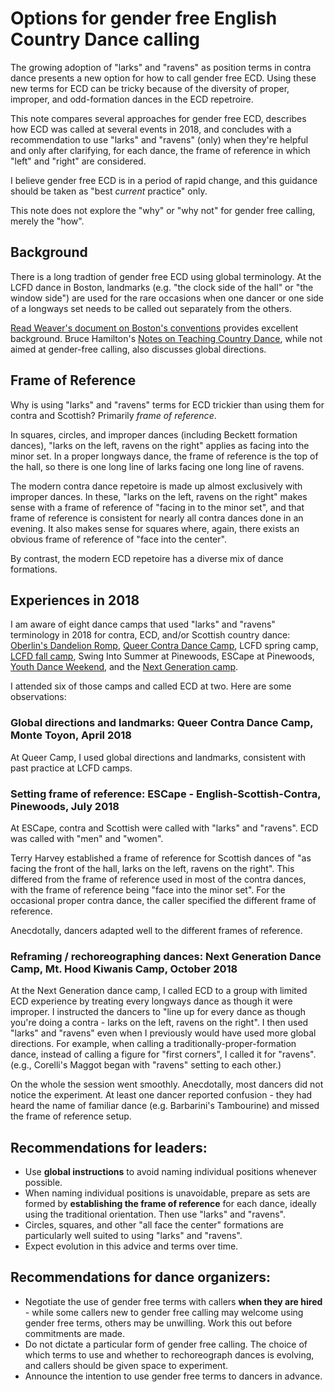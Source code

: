 # Options for gender free English Country Dance calling

The growing adoption of "larks" and "ravens" as position terms in contra dance presents
a new option for how to call gender free ECD.  Using these new terms for ECD can be tricky
because of the diversity of proper, improper, and odd-formation dances in the ECD repetroire. 

This note compares several approaches for gender free ECD, describes how ECD was called at 
several events in 2018, and concludes with a recommendation to use "larks" and "ravens" (only) when
they're helpful and only after clarifying, for each dance, the frame of reference in which "left" and
"right" are considered.  

I believe gender free ECD is in a period of rapid change, and this guidance should be taken as
"best *current* practice" only.

This note does not explore the "why" or "why not" for gender free calling, merely the "how".

## Background

There is a long tradtion of gender free ECD using global terminology.  At the LCFD dance in Boston, landmarks (e.g. "the clock side of the hall" or "the window side") are used for the rare occasions when one dancer or one side of a longways set needs to be called out separately from the others.

[Read Weaver's document on Boston's conventions](https://www.lcfd.org/gf-ecd-calling-conventions.html) provides excellent background.  Bruce Hamilton's [Notes on Teaching Country Dance](https://www.cdss.org/index.php/vm-store/books/notes-on-teaching-country-dance-263-detail), while not aimed at gender-free calling, also discusses global directions.

## Frame of Reference

Why is using "larks" and "ravens" terms for ECD trickier than using them for contra and Scottish?  Primarily *frame of reference*.

In squares, circles, and improper dances (including Beckett formation
dances), "larks on the left, ravens on the right" applies as facing into
the minor set.  In a proper longways dance, the frame of reference is
the top of the hall, so there is one long line of larks facing one long
line of ravens.

The modern contra dance repetoire is made up almost exclusively with improper dances.  In these, 
"larks on the left, ravens on the right" makes sense with a
frame of reference of "facing in to the minor set", and that frame of reference is consistent for
nearly all contra dances done in an evening.  It also makes sense for squares where, again, there exists an obvious frame of reference of "face into the center".

By contrast, the modern ECD repetoire has a diverse mix of dance formations.


## Experiences in 2018

I am aware of eight dance camps that used "larks" and "ravens" terminology in 2018 for contra, ECD, and/or Scottish country dance: [Oberlin's Dandelion Romp](http://www2.oberlin.edu/stuorg/dromp/), [Queer Contra Dance Camp](https://www.lcfd.org/sf/DanceCamp/), LCFD spring camp, [LCFD fall camp](https://www.lcfd.org/lcfd/fall-dance-camp/), Swing Into Summer at Pinewoods, ESCape at Pinewoods, [Youth Dance Weekend](https://youthdanceweekend.org/), and the [Next Generation camp](http://www.nextgendancecamp.org/).

I attended six of those camps and called ECD at two.  Here are some observations:


### Global directions and landmarks: Queer Contra Dance Camp, Monte Toyon, April 2018

At Queer Camp, I used global directions and landmarks, consistent with past practice at LCFD camps.


### Setting frame of reference: ESCape - English-Scottish-Contra, Pinewoods, July 2018

At ESCape, contra and Scottish were called with "larks" and "ravens".  ECD was called with "men" and "women".

Terry Harvey established a frame of reference for Scottish dances of "as facing the front of the hall, larks on the left, ravens on the right".  This differed from the frame of reference used in most of the contra dances, with the frame of reference being "face into the minor set".  For the occasional proper contra dance, the caller specified the different frame of reference.

Anecdotally, dancers adapted well to the different frames of reference.


### Reframing / rechoreographing dances: Next Generation Dance Camp, Mt. Hood Kiwanis Camp, October 2018

At the Next Generation dance camp, I called ECD to a group with limited ECD experience by treating
every longways dance as though it were improper.  I instructed the dancers to "line up for every dance as
though you're doing a contra - larks on the left, ravens on the right".  I then used "larks" and "ravens"
even when I previously would have used more global directions.  For example, when calling a traditionally-proper-formation dance, instead of calling a figure for "first corners", I called it for "ravens".  (e.g., Corelli's Maggot began with "ravens" setting to each other.)

On the whole the session went smoothly.  Anecdotally, most dancers did not notice the experiment.  At least one dancer reported confusion - they had heard the name of familiar dance (e.g. Barbarini's Tambourine) and missed the frame of reference setup.  

## Recommendations for leaders:

* Use **global instructions** to avoid naming individual positions whenever possible.
* When naming individual positions is unavoidable, prepare as sets are formed by **establishing the frame of reference** for each dance, ideally using the traditional orientation.  Then use "larks" and "ravens".
* Circles, squares, and other "all face the center" formations are particularly well suited to using "larks" and "ravens".
* Expect evolution in this advice and terms over time.  

## Recommendations for dance organizers:

* Negotiate the use of gender free terms with callers **when they are hired** - while some callers new to gender free calling may welcome using gender free terms, others may be unwilling.  Work this out before commitments are made.
* Do not dictate a particular form of gender free calling.  The choice of which terms to use and whether to rechoreograph dances is evolving, and callers should be given space to experiment.
* Announce the intention to use gender free terms to dancers in advance.
